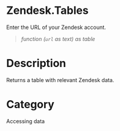 # Zendesk.Tables
Enter the URL of your Zendesk account.
> _function (<code>url</code> as text) as table_

# Description 
Returns a table with relevant Zendesk data.
# Category 
Accessing data
